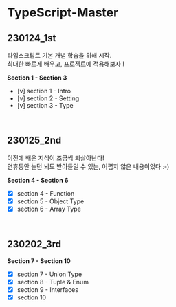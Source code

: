 # TypeScript-Master

## 230124_1st

타입스크립트 기본 개념 학습을 위해 시작.  
최대한 빠르게 배우고, 프로젝트에 적용해보자 !

**Section 1 - Section 3**
- [v] section 1 - Intro
- [v] section 2 - Setting
- [v] section 3 - Type

<br/>

## 230125_2nd

이전에 배운 지식이 조금씩 되살아난다!  
연휴동안 놀던 뇌도 받아들일 수 있는, 어렵지 않은 내용이었다 :-)  

**Section 4 - Section 6**
- [x] section 4 - Function
- [x] section 5 - Object Type
- [x] section 6 - Array Type

<br/>

## 230202_3rd



**Section 7 - Section 10**
- [x] section 7 - Union Type
- [x] section 8 - Tuple & Enum
- [x] section 9 - Interfaces
- [x] section 10

<br/>